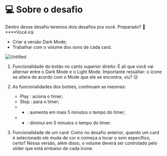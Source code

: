 # 💻 Sobre o desafio



Dentro desse desafio teremos dois desafios pra você. Preparado? 👀
****Você irá:

- Criar a versão Dark Mode;
- Trabalhar com o volume dos sons de cada card.


![Untitled](https://s3-us-west-2.amazonaws.com/secure.notion-static.com/949f1b12-3170-4152-ad0b-9474bd1b36d1/Untitled.png)

1. Funcionalidade do botão no canto superior direito:
É ali que você vai alternar entre o Dark Mode e o Light Mode.
Importante ressaltar: o ícone se altera de acordo com o Mode que ele se encontra, viu? 😉

2. As funcionalidades dos botões, continuam as mesmas:
    - Play   : aciona o timer;
    - Stop   : para o timer;
    - +    : aumenta em mais 5 minutos o tempo do timer;
    - -    : diminui em 5 minutos o tempo do timer.

3. Funcionalidade de um card: 
Como no desafio anterior, quando um card é selecionado ele muda de cor e começa a tocar o som específico, certo? 
Nessa versão, além disso, o volume deverá ser controlado pelo slider que está embaixo de cada ícone.

